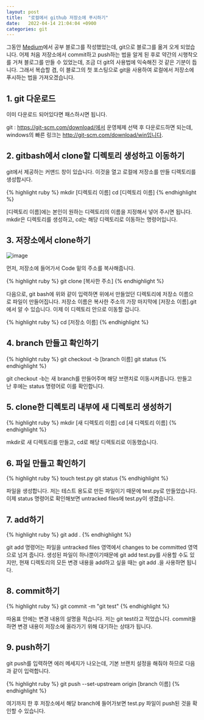 ```yaml
---
layout: post
title:  "로컬에서 github 저장소에 푸시하기"
date:   2022-04-14 21:04:04 +0900
categories: git
---
```

  

  
  

그동안 [Medium]에서 공부 블로그를 작성했었는데, git으로 블로그를 옮겨 오게 되었습니다. 어제 처음 저장소에서 commit하고 push하는 법을 알게 된 후로 약간의 시행착오를 거쳐 블로그를 만들 수 있었는데, 조금 더 git의 사용법에 익숙해진 것 같은 기분이 듭니다. 그래서 복습할 겸, 이 블로그의 첫 포스팅으로 git을 사용하여 로컬에서 저장소에 푸시하는 법을 가져오겠습니다.  


## 1\. git 다운로드  


이미 다운로드 되어있다면 패스하시면 됩니다.  
  
git : https://git-scm.com/download/에서 운영체제 선택 후 다운로드하면 되는데,
windows의 빠른 링크는 http://git-scm.com/download/win입니다.  



## 2\. gitbash에서 clone할 디렉토리 생성하고 이동하기  


git에서 제공하는 커맨드 창이 있습니다. 이것을 열고 로컬에 저장소를 만들 디렉토리를 생성합시다.  
  
{% highlight ruby %}
mkdir [디렉토리 이름]
cd [디렉토리 이름]
{% endhighlight %}
  
[디렉토리 이름]에는 본인이 원하는 디렉토리의 이름을 지정해서 넣어 주시면 됩니다. mkdir은 디렉토리를 생성하고, cd는 해당 디렉토리로 이동하는 명령어입니다.  


## 3\. 저장소에서 clone하기  


![image](https://user-images.githubusercontent.com/80688900/163394111-3fab48cc-bd53-4e64-a9fc-8237d6746cc4.png)
  
먼저, 저장소에 들어가서 Code 밑의 주소를 복사해줍니다.  
  
{% highlight ruby %}
git clone [복사한 주소]
{% endhighlight %}


다음으로, git bash에 위와 같이 입력하면 위에서 만들었던 디렉토리에 저장소 이름으로 파일이 만들어집니다. 저장소 이름은 복사한 주소의 가장 마지막에 [저장소 이름].git에서 알 수 있습니다. 이제 이 디렉토리 안으로 이동할 겁니다.  
  
{% highlight ruby %}
cd [저장소 이름]
{% endhighlight %}


## 4\. branch 만들고 확인하기  


{% highlight ruby %}
git checkout -b [branch 이름]
git status
{% endhighlight %}
  
git checkout -b는 새 branch를 만들어주며 해당 브랜치로 이동시켜줍니다. 만들고 난 후에는 status 명령어로 이를 확인합니다.  


## 5\. clone한 디렉토리 내부에 새 디렉토리 생성하기  


{% highlight ruby %}
mkdir [새 디렉토리 이름]
cd [새 디렉토리 이름]
{% endhighlight %}
  
mkdir로 새 디렉토리를 만들고, cd로 해당 디렉토리로 이동했습니다.  


## 6\. 파일 만들고 확인하기  


{% highlight ruby %}
touch test.py
git status
{% endhighlight %}
  
파일을 생성합니다. 저는 테스트 용도로 만든 파일이기 때문에 test.py로 만들었습니다. 이제 status 명령어로 확인해보면 untracked files에 test.py이 생겼습니다.  


## 7\. add하기  


{% highlight ruby %}
git add .
{% endhighlight %}
  
git add 명령어는 파일을 untracked files 영역에서 changes to be committed 영역으로 넘겨 줍니다. 생성된 파일이 하나뿐이기때문에 git add test.py를 사용할 수도 있지만, 현재 디렉토리의 모든 변경 내용을 add하고 싶을 때는 git add .을 사용하면 됩니다.  


## 8\. commit하기  


{% highlight ruby %}
git commit -m "git test"
{% endhighlight %}
  
따옴표 안에는 변경 내용의 설명을 적습니다. 저는 git test라고 적었습니다. commit을 하면 변경 내용이 저장소에 올라가기 위해 대기하는 상태가 됩니다.  


## 9\. push하기  


git push를 입력하면 에러 메세지가 나오는데, 기본 브랜치 설정을 해줘야 하므로 다음과 같이 입력합니다.  
  
{% highlight ruby %}
git push --set-upstream origin [branch 이름]
{% endhighlight %}  

  
여기까지 한 후 저장소에서 해당 branch에 들어가보면 test.py 파일이 push된 것을 확인할 수 있습니다.  
  
[Medium]: https://medium.com/@hffuf7799
